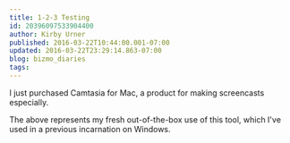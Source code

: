 ```yaml
---
title: 1-2-3 Testing
id: 20396097533904400
author: Kirby Urner
published: 2016-03-22T10:44:00.001-07:00
updated: 2016-03-22T23:29:14.863-07:00
blog: bizmo_diaries
tags: 
---
```


I just purchased Camtasia for Mac, a product for making screencasts especially.

The above represents my fresh out-of-the-box use of this tool, which I've used in a previous incarnation on Windows.